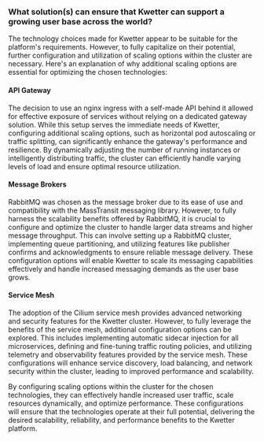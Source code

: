 ### What solution(s) can ensure that Kwetter can support a growing user base across the world?

The technology choices made for Kwetter appear to be suitable for the platform's requirements. However, to fully
capitalize on their potential, further configuration and utilization of scaling options within the cluster are
necessary. Here's an explanation of why additional scaling options are essential for optimizing the chosen technologies:

#### API Gateway
The decision to use an nginx ingress with a self-made API behind it allowed for effective exposure of services without
relying on a dedicated gateway solution. While this setup serves the immediate needs of Kwetter, configuring additional
scaling options, such as horizontal pod autoscaling or traffic splitting, can significantly enhance the gateway's
performance and resilience. By dynamically adjusting the number of running instances or intelligently distributing
traffic, the cluster can efficiently handle varying levels of load and ensure optimal resource utilization.

#### Message Brokers
RabbitMQ was chosen as the message broker due to its ease of use and compatibility with the MassTransit messaging
library. However, to fully harness the scalability benefits offered by RabbitMQ, it is crucial to configure and optimize
the cluster to handle larger data streams and higher message throughput. This can involve setting up a RabbitMQ cluster,
implementing queue partitioning, and utilizing features like publisher confirms and acknowledgments to ensure reliable
message delivery. These configuration options will enable Kwetter to scale its messaging capabilities effectively and
handle increased messaging demands as the user base grows.

#### Service Mesh
The adoption of the Cilium service mesh provides advanced networking and security features for the Kwetter cluster.
However, to fully leverage the benefits of the service mesh, additional configuration options can be explored. This
includes implementing automatic sidecar injection for all microservices, defining and fine-tuning traffic routing
policies, and utilizing telemetry and observability features provided by the service mesh. These configurations will
enhance service discovery, load balancing, and network security within the cluster, leading to improved performance and
scalability.

By configuring scaling options within the cluster for the chosen technologies, they can effectively handle increased
user traffic, scale resources dynamically, and optimize performance. These configurations will ensure that the
technologies operate at their full potential, delivering the desired scalability, reliability, and performance benefits
to the Kwetter platform.


